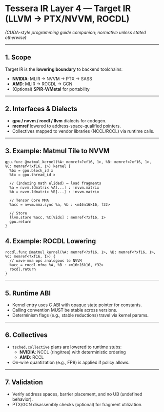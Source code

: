 # Tessera IR Layer 4 — Target IR (LLVM → PTX/NVVM, ROCDL)
*(CUDA-style programming guide companion; normative unless stated otherwise)*

---

## 1. Scope
Target IR is the **lowering boundary** to backend toolchains:
- **NVIDIA**: MLIR → NVVM → PTX → SASS
- **AMD**: MLIR → ROCDL → GCN
- (Optional) **SPIR-V/Metal** for portability

---

## 2. Interfaces & Dialects
- **gpu / nvvm / rocdl / llvm** dialects for codegen.
- **memref** lowered to address-space-qualified pointers.
- Collectives mapped to vendor libraries (NCCL/RCCL) via runtime calls.

---

## 3. Example: Matmul Tile to NVVM
```mlir
gpu.func @matmul_kernel(%A: memref<?xf16, 1>, %B: memref<?xf16, 1>, %C: memref<?xf16, 1>) kernel {
  %bx = gpu.block_id x
  %tx = gpu.thread_id x

  // (Indexing math elided) — load fragments
  %a = nvvm.ldmatrix %A[...] : !nvvm.matrix
  %b = nvvm.ldmatrix %B[...] : !nvvm.matrix

  // Tensor Core MMA
  %acc = nvvm.mma.sync %a, %b : <m16n16k16, f32>

  // Store
  llvm.store %acc, %C[%idx] : memref<?xf16, 1>
  gpu.return
}
```

## 4. Example: ROCDL Lowering
```mlir
rocdl.func @matmul_kernel(%A: memref<?xf16, 1>, %B: memref<?xf16, 1>, %C: memref<?xf16, 1>) {
  // wave-mma ops analogous to NVVM
  %acc = rocdl.mfma %A, %B : <m16n16k16, f32>
  rocdl.return
}
```

---

## 5. Runtime ABI
- Kernel entry uses C ABI with opaque state pointer for constants.
- Calling convention MUST be stable across versions.
- Determinism flags (e.g., stable reductions) travel via kernel params.

---

## 6. Collectives
- `tsched.collective` plans are lowered to runtime stubs:
  - **NVIDIA**: NCCL (ring/tree) with deterministic ordering
  - **AMD**: RCCL
- On-wire quantization (e.g., FP8) is applied if policy allows.

---

## 7. Validation
- Verify address spaces, barrier placement, and no UB (undefined behavior).
- PTX/GCN disassembly checks (optional) for fragment utilization.

